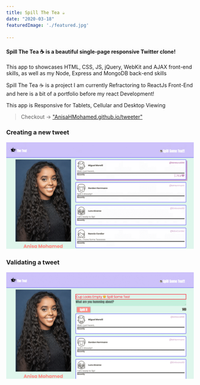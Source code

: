 ```yaml
---
title: Spill The Tea ☕
date: "2020-03-18"
featuredImage: './featured.jpg'

---
```




#### Spill The Tea ☕ is a beautiful single-page responsive Twitter clone!

This app to showcases HTML, CSS, JS, jQuery, WebKit and AJAX front-end skills, as well as my Node, Express and MongoDB back-end skills

Spill The Tea ☕ is a project I am currently Refractoring to ReactJs Front-End and here is a bit of a portfolio before my react Development!

This app is Responsive for Tablets, Cellular and Desktop Viewing

>Checkout ->  ["AnisaHMohamed.github.io/tweeter"](AnisaHMohamed.github.io/tweeter)

### Creating a new tweet

!["Creating a new tweet"](https://github.com/AnisaHMohamed/tweeter/blob/master/docs/new-tweet.gif?raw=true)


 ### Validating a tweet

!["Validating a tweet"](https://github.com/AnisaHMohamed/tweeter/blob/master/docs/validation-tweet.gif?raw=true)

